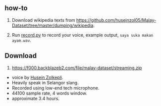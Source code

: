 ## how-to

1. Download wikipedia texts from https://github.com/huseinzol05/Malay-Dataset/tree/master/dumping/wikipedia.

2. Run [record.py](record.py) to record your voice, example output, `saya suka makan ayam.wav`.

## Download

1. https://f000.backblazeb2.com/file/malay-dataset/streaming.zip

  - voice by [Husein Zolkepli](https://www.linkedin.com/in/husein-zolkepli/).
  - Heavily speak in Selangor slang.
  - Recorded using low-end tech microphone.
  - 44100 sample rate, 4 words window.
  - approximate 3.4 hours.